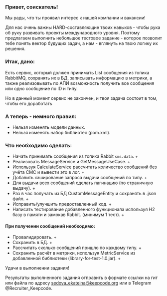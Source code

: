 ### Привет, соискатель!

Мы рады, что ты проявил интерес к нашей компании и вакансии!

Для нас очень важны HARD-составляющие твоих навыков - чтобы рука об руку развивать проекты международного уровня. Поэтому предлагаем выполнить небольшое тестовое задание - которое позволит тебе понять вектор будущих задач, а нам - вглянуть на твою логику их решения.

### Итак, дано:
Есть сервис, который должен принимать List сообщения из топика RabbitMQ, сохранять их в БД, записывать информацию в метрики, а также реализовывать по АПИ возможность получить все сообщения или одно сообщение по ID и типу.

Но в данный момент сервис не закончен, и твоя задача состоит в том, чтобы его доработать

### А теперь - немного правил:

* Нельзя изменять модели данных.
* Нельзя изменять набор библиотек (pom.xml).

### Что необходимо сделать:

* Начать принимать сообщения из топика Rabbit `sms.data`. +
* Реализовать MessageService и GetMessageUseCase. +
* Используя CalculateService рассчитать количество сообщений без учёта СМС и вывести это в лог. +
* Добавить кэширование запроса выдачи сообщений по типу. +
* Для выдачи всех сообщений сделать пагинацию (по страничную выдачу). +
* Раз в час получать из БД CustomMessageEntity и сохранять в .json файл. +
* Исправить/улучшить предоставленный код. +
* Написать тестирование добавленного функционала используя H2 базу в памяти и замокав Rabbit. (минимум 1 тест). +

#### При получении сообщений необходимо:
* Провалидировать. +
* Сохранить в БД. +
* Рассчитать сколько сообщений пришло по каждому типу. +
* Сохранить расчёт в метрики, используя MetricService из добавленной библиотеки (library-for-test-1.0.jar). +

Удачи в выполнении задания!

Результаты выполненного задания отправить в формате ссылки на гит или файла по адресу 
sedova_ekateina@keepcode.org или в Telegram @Recruiter_Keepcode.